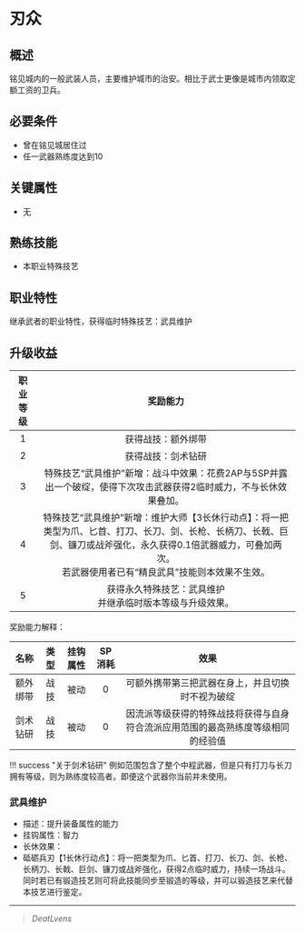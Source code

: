 # 刃众

## 概述

铭见城内的一般武装人员，主要维护城市的治安。相比于武士更像是城市内领取定额工资的卫兵。

## 必要条件

* 曾在铭见城居住过
* 任一武器熟练度达到10

## 关键属性

* 无

## 熟练技能

* 本职业特殊技艺
  
## 职业特性

继承武者的职业特性，获得临时特殊技艺：武具维护

## 升级收益

职业等级|奖励能力
:--:|:--:
1|获得战技：额外绑带
2|获得战技：剑术钻研
3|特殊技艺“武具维护”新增：战斗中效果：花费2AP与5SP并露出一个破绽，使得下次攻击武器获得2临时威力，不与长休效果叠加。
4|特殊技艺“武具维护”新增：维护大师【3长休行动点】：将一把类型为爪、匕首、打刀、长刀、剑、长枪、长柄刀、长戟、巨剑、镰刀或战斧强化，永久获得0.1倍武器威力，可叠加两次。<br>若武器使用者已有“精良武具”技能则本效果不生效。
5|获得永久特殊技艺：武具维护<br>并继承临时版本等级与升级效果。

奖励能力解释：

名称|类型|挂钩属性|SP消耗|效果
:--:|:--:|:--:|:--:|:--:
额外绑带|战技|被动|0|可额外携带第三把武器在身上，并且切换时不视为破绽
剑术钻研|战技|被动|0|因流派等级获得的特殊战技将获得与自身符合流派应用范围的最高熟练度等级相同的经验值

!!! success "关于剑术钻研"
    例如范围包含了整个中程武器，但是只有打刀与长刀拥有等级，则为熟练度较高者。即便这个武器你当前并未使用。

### 武具维护

* 描述：提升装备属性的能力
* 挂钩属性：智力
* 长休效果：
* 砥砺兵刃【1长休行动点】：将一把类型为爪、匕首、打刀、长刀、剑、长枪、长柄刀、长戟、巨剑、镰刀或战斧强化，获得2点临时威力，持续一场战斗。同时若已有锻造技艺则可将此技能同步至锻造的等级，并可以锻造技艺来代替本技艺进行鉴定。

---

> *DeatLvens*